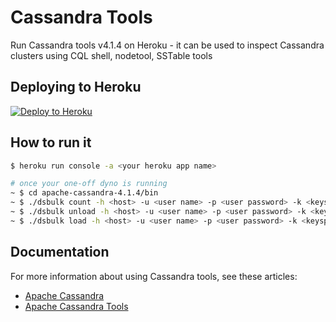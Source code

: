 # Cassandra Tools
Run Cassandra tools v4.1.4 on Heroku - it can be used to inspect Cassandra clusters using CQL shell, nodetool, SSTable tools

## Deploying to Heroku

[![Deploy to Heroku](https://www.herokucdn.com/deploy/button.svg)](https://heroku.com/deploy)

## How to run it

```sh
$ heroku run console -a <your heroku app name>

# once your one-off dyno is running
~ $ cd apache-cassandra-4.1.4/bin
~ $ ./dsbulk count -h <host> -u <user name> -p <user password> -k <keyspace> -t <table> 
~ $ ./dsbulk unload -h <host> -u <user name> -p <user password> -k <keyspace> -t <table>
~ $ ./dsbulk load -h <host> -u <user name> -p <user password> -k <keyspace> -t <table> 
```

## Documentation

For more information about using Cassandra tools, see these articles:

- [Apache Cassandra](https://cassandra.apache.org/)
- [Apache Cassandra Tools](https://cassandra.apache.org/doc/latest/cassandra/managing/tools/index.html)